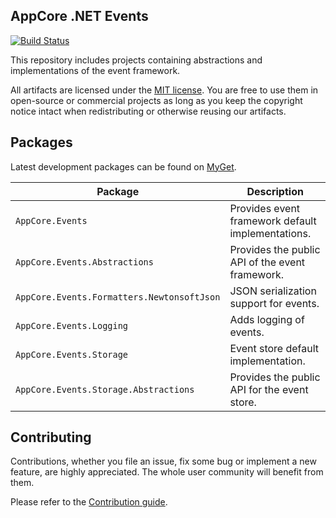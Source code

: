 AppCore .NET Events
-------------------

[![Build Status](https://dev.azure.com/AppCoreNet/Events/_apis/build/status/AppCoreNet.Events?branchName=dev)](https://dev.azure.com/AppCoreNet/Events/_build/latest?definitionId=5&branchName=dev)

This repository includes projects containing abstractions and implementations of the event framework.

All artifacts are licensed under the [MIT license](LICENSE). You are free to use them in open-source or commercial projects as long
as you keep the copyright notice intact when redistributing or otherwise reusing our artifacts.

## Packages

Latest development packages can be found on [MyGet](https://www.myget.org/gallery/appcorenet).

Package                                    | Description
-------------------------------------------|-----------------------------------------------------------------------------
`AppCore.Events`                           | Provides event framework default implementations.
`AppCore.Events.Abstractions`              | Provides the public API of the event framework.
`AppCore.Events.Formatters.NewtonsoftJson` | JSON serialization support for events.
`AppCore.Events.Logging`                   | Adds logging of events.
`AppCore.Events.Storage`                   | Event store default implementation.
`AppCore.Events.Storage.Abstractions`      | Provides the public API for the event store.

## Contributing

Contributions, whether you file an issue, fix some bug or implement a new feature, are highly appreciated. The whole user community
will benefit from them.

Please refer to the [Contribution guide](CONTRIBUTING.md).
